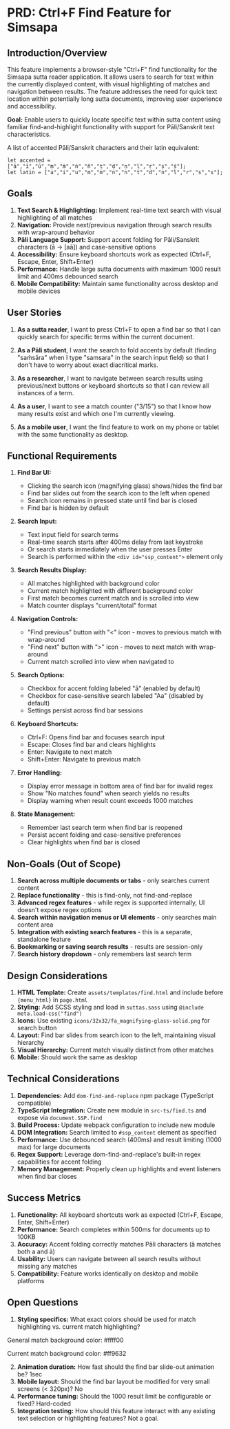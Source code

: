 # PRD: Ctrl+F Find Feature for Simsapa

## Introduction/Overview

This feature implements a browser-style "Ctrl+F" find functionality for the Simsapa sutta reader application. It allows users to search for text within the currently displayed content, with visual highlighting of matches and navigation between results. The feature addresses the need for quick text location within potentially long sutta documents, improving user experience and accessibility.

**Goal:** Enable users to quickly locate specific text within sutta content using familiar find-and-highlight functionality with support for Pāli/Sanskrit text characteristics.

A list of accented Pāli/Sanskrit characters and their latin equivalent:

```
let accented = ["ā","ī","ū","ṃ","ṁ","ṅ","ñ","ṭ","ḍ","ṇ","ḷ","ṛ","ṣ","ś"];
let latin = ["a","i","u","m","m","n","n","t","d","n","l","r","s","s"];
```

## Goals

1. **Text Search & Highlighting:** Implement real-time text search with visual highlighting of all matches
2. **Navigation:** Provide next/previous navigation through search results with wrap-around behavior
3. **Pāli Language Support:** Support accent folding for Pāli/Sanskrit characters (ā → [aā]) and case-sensitive options
4. **Accessibility:** Ensure keyboard shortcuts work as expected (Ctrl+F, Escape, Enter, Shift+Enter)
5. **Performance:** Handle large sutta documents with maximum 1000 result limit and 400ms debounced search
6. **Mobile Compatibility:** Maintain same functionality across desktop and mobile devices

## User Stories

1. **As a sutta reader**, I want to press Ctrl+F to open a find bar so that I can quickly search for specific terms within the current document.

2. **As a Pāli student**, I want the search to fold accents by default (finding "saṁsāra" when I type "samsara" in the search input field) so that I don't have to worry about exact diacritical marks.

3. **As a researcher**, I want to navigate between search results using previous/next buttons or keyboard shortcuts so that I can review all instances of a term.

4. **As a user**, I want to see a match counter ("3/15") so that I know how many results exist and which one I'm currently viewing.

5. **As a mobile user**, I want the find feature to work on my phone or tablet with the same functionality as desktop.

## Functional Requirements

1. **Find Bar UI:**
   - Clicking the search icon (magnifying glass) shows/hides the find bar
   - Find bar slides out from the search icon to the left when opened
   - Search icon remains in pressed state until find bar is closed
   - Find bar is hidden by default

2. **Search Input:**
   - Text input field for search terms
   - Real-time search starts after 400ms delay from last keystroke
   - Or search starts immediately when the user presses Enter
   - Search is performed within the `<div id="ssp_content">` element only

3. **Search Results Display:**
   - All matches highlighted with background color
   - Current match highlighted with different background color
   - First match becomes current match and is scrolled into view
   - Match counter displays "current/total" format

4. **Navigation Controls:**
   - "Find previous" button with "<" icon - moves to previous match with wrap-around
   - "Find next" button with ">" icon - moves to next match with wrap-around
   - Current match scrolled into view when navigated to

5. **Search Options:**
   - Checkbox for accent folding labeled "ā" (enabled by default)
   - Checkbox for case-sensitive search labeled "Aa" (disabled by default)
   - Settings persist across find bar sessions

6. **Keyboard Shortcuts:**
   - Ctrl+F: Opens find bar and focuses search input
   - Escape: Closes find bar and clears highlights
   - Enter: Navigate to next match
   - Shift+Enter: Navigate to previous match

7. **Error Handling:**
   - Display error message in bottom area of find bar for invalid regex
   - Show "No matches found" when search yields no results
   - Display warning when result count exceeds 1000 matches

8. **State Management:**
   - Remember last search term when find bar is reopened
   - Persist accent folding and case-sensitive preferences
   - Clear highlights when find bar is closed

## Non-Goals (Out of Scope)

1. **Search across multiple documents or tabs** - only searches current content
2. **Replace functionality** - this is find-only, not find-and-replace
3. **Advanced regex features** - while regex is supported internally, UI doesn't expose regex options
4. **Search within navigation menus or UI elements** - only searches main content area
5. **Integration with existing search features** - this is a separate, standalone feature
6. **Bookmarking or saving search results** - results are session-only
7. **Search history dropdown** - only remembers last search term

## Design Considerations

1. **HTML Template:** Create `assets/templates/find.html` and include before `{menu_html}` in `page.html`
2. **Styling:** Add SCSS styling and load in `suttas.sass` using `@include meta.load-css("find")`
3. **Icons:** Use existing `icons/32x32/fa_magnifying-glass-solid.png` for search button
4. **Layout:** Find bar slides from search icon to the left, maintaining visual hierarchy
5. **Visual Hierarchy:** Current match visually distinct from other matches
6. **Mobile:** Should work the same as desktop

## Technical Considerations

1. **Dependencies:** Add `dom-find-and-replace` npm package (TypeScript compatible)
2. **TypeScript Integration:** Create new module in `src-ts/find.ts` and expose via `document.SSP.find`
3. **Build Process:** Update webpack configuration to include new module
4. **DOM Integration:** Search limited to `#ssp_content` element as specified
5. **Performance:** Use debounced search (400ms) and result limiting (1000 max) for large documents
6. **Regex Support:** Leverage dom-find-and-replace's built-in regex capabilities for accent folding
7. **Memory Management:** Properly clean up highlights and event listeners when find bar closes

## Success Metrics

1. **Functionality:** All keyboard shortcuts work as expected (Ctrl+F, Escape, Enter, Shift+Enter)
2. **Performance:** Search completes within 500ms for documents up to 100KB
3. **Accuracy:** Accent folding correctly matches Pāli characters (ā matches both a and ā)
4. **Usability:** Users can navigate between all search results without missing any matches
5. **Compatibility:** Feature works identically on desktop and mobile platforms

## Open Questions

1. **Styling specifics:** What exact colors should be used for match highlighting vs. current match highlighting?

General match background color: #ffff00

Current match background color: #ff9632

2. **Animation duration:** How fast should the find bar slide-out animation be? 1sec
3. **Mobile layout:** Should the find bar layout be modified for very small screens (< 320px)? No
4. **Performance tuning:** Should the 1000 result limit be configurable or fixed? Hard-coded
5. **Integration testing:** How should this feature interact with any existing text selection or highlighting features? Not a goal.
